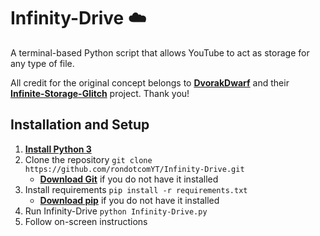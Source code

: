 # Infinity-Drive ☁️
A terminal-based Python script that allows YouTube to act as storage for any type of file.

All credit for the original concept belongs to [**DvorakDwarf**](https://github.com/DvorakDwarf) and their [**Infinite-Storage-Glitch**](https://github.com/DvorakDwarf/Infinite-Storage-Glitch) project. Thank you!

## Installation and Setup

1. [**Install Python 3**](https://www.python.org/downloads/)
2. Clone the repository `git clone https://github.com/rondotcomYT/Infinity-Drive.git`
   - [**Download Git**](https://github.com/git-guides/install-git) if you do not have it installed
3. Install requirements `pip install -r requirements.txt`
   - [**Download pip**](https://pip.pypa.io/en/stable/installation/) if you do not have it installed
4. Run Infinity-Drive `python Infinity-Drive.py`
5. Follow on-screen instructions

